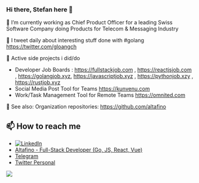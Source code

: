 ### Hi there, Stefan here 👋

🔭 I’m currently working as Chief Product Officer for a leading Swiss Software Company doing Products for Telecom & Messaging Industry

🔭 I tweet daily about interesting stuff done with #golang https://twitter.com/gloangch

🔭 Active side projects i did/do
* Developer Job Boards : https://fullstackjob.com , https://reactjsjob.com , https://golangjob.xyz, https://javascriptjob.xyz , https://pythonjob.xzy , https://rustjob.xyz
* Social Media Post Tool for Teams https://kunvenu.com
* Work/Task Management Tool for Remote Teams https://omnited.com

🔭 See also: Organization repositories: https://github.com/altafino

## 📫 How to reach me
* [![LinkedIn](https://img.shields.io/badge/Stefan%20Wuthrich-blue?style=flat&logo=Linkedin&logoColor=white&link=https://www.linkedin.com/in/stefanwuthrich/)](https://www.linkedin.com/in/stefanwuthrich/) 
* [Altafino - Full-Stack Developer (Go, JS, React, Vue)](https://altafino.com)
* [Telegram](https://t.me/altafino)
* [Twitter Personal](https://twitter.com/bonfaru)

![](https://github-readme-stats.vercel.app/api?username=stefanwuthrich&count_private=true&show_icons=true&theme=tokyonight&line_height=27)


<!--
**stefanwuthrich/stefanwuthrich** is a ✨ _special_ ✨ repository because its `README.md` (this file) appears on your GitHub profile.

Here are some ideas to get you started:

- 🔭 I’m currently working on ...
- 🌱 I’m currently learning ...
- 👯 I’m looking to collaborate on ...
- 🤔 I’m looking for help with ...
- 💬 Ask me about ...
- 📫 How to reach me: ...
- 😄 Pronouns: ...
- ⚡ Fun fact: ...
-->
